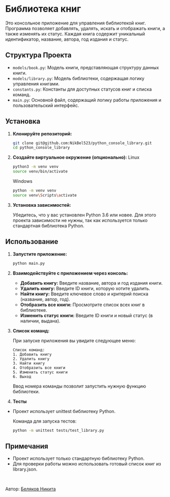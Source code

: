 # Библиотека книг

Это консольное приложение для управления библиотекой книг. 
Программа позволяет добавлять, удалять, искать и отображать книги, а также изменять их статус.
Каждая книга содержит уникальный идентификатор, название, автора, год издания и статус.

## Структура Проекта

- `models/book.py`: Модель книги, представляющая структуру данных книги.
- `models/library.py`: Модель библиотеки, содержащая логику управления книгами.
- `constants.py`: Константы для доступных статусов книг и списка команд.
- `main.py`: Основной файл, содержащий логику работы приложения и пользовательский интерфейс.

## Установка

1. **Клонируйте репозиторий:**

    ```bash
    git clone git@github.com:NikBel523/python_console_library.git
    cd python_console_library
    ```

2. **Создайте виртуальное окружение (опционально):**
   Linux
    ```bash
    python3 -m venv venv
    source venv/bin/activate
    ```
   Windows
    ```bash
    python -m venv venv
    source venv\Scripts\activate
    ```

3. **Установка зависимостей:**

    Убедитесь, что у вас установлен Python 3.6 или новее. Для этого проекта зависимости не нужны, так как используется только стандартная библиотека Python.

## Использование

1. **Запустите приложение:**

    ```bash
    python main.py
    ```

2. **Взаимодействуйте с приложением через консоль:**

    - **Добавить книгу:** Введите название, автора и год издания книги.
    - **Удалить книгу:** Введите ID книги, которую хотите удалить.
    - **Найти книгу:** Введите ключевое слово и критерий поиска (название, автор, год).
    - **Отобразить все книги:** Просмотрите список всех книг в библиотеке.
    - **Изменить статус книги:** Введите ID книги и новый статус (в наличии, выдана).

3. **Список команд:**

    При запуске приложения вы увидите следующее меню:

    ```
    Список команд:
    1. Добавить книгу
    2. Удалить книгу
    3. Найти книгу
    4. Отобразить все книги
    5. Изменить статус книги
    6. Выход
    ```
   
   Ввод номера команды позволит запустить нужную функцию библиотеки.

4. **Тесты**
- Проект использует unittest библиотеку Python.

    Команда для запуска тестов:
    ```bash
    python -m unittest tests/test_library.py
    ```


## Примечания

- Проект использует только стандартную библиотеку Python.
- Для проверки работы можно использовать готовый список книг из library.json.

<br>

Автор: [Беляков Никита](https://github.com/NikBel523)

